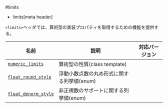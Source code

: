 #limits
* limits[meta header]


`<limits>`ヘッダでは、算術型の実装プロパティを取得するための機能を提供する。

| 名前 | 説明 | 対応バージョン |
|--------------------------------------------------------|------------------------------|-------|
| [`numeric_limits`](./limits/numeric_limits.md)         | 算術型の性質(class template) | |
| [`float_round_style`](./limits/float_round_style.md)   | 浮動小数点数の丸め形式に関する列挙値(enum) | |
| [`float_denorm_style`](./limits/float_denorm_style.md) | 非正規数のサポートに関する列挙値(enum) | |

